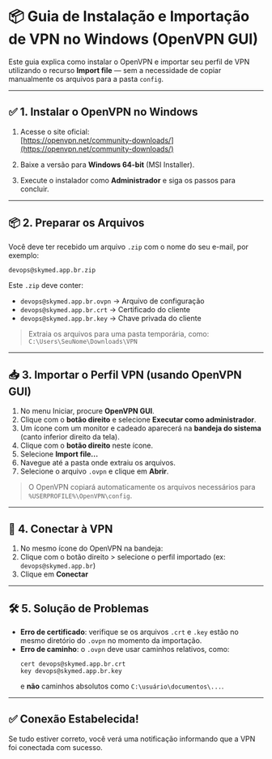 
# 📦 Guia de Instalação e Importação de VPN no Windows (OpenVPN GUI)

Este guia explica como instalar o OpenVPN e importar seu perfil de VPN utilizando o recurso **Import file** — sem a necessidade de copiar manualmente os arquivos para a pasta `config`.

---

## ✅ 1. Instalar o OpenVPN no Windows

1. Acesse o site oficial:  
   [https://openvpn.net/community-downloads/](https://openvpn.net/community-downloads/)

2. Baixe a versão para **Windows 64-bit** (MSI Installer).

3. Execute o instalador como **Administrador** e siga os passos para concluir.

---

## 📦 2. Preparar os Arquivos

Você deve ter recebido um arquivo `.zip` com o nome do seu e-mail, por exemplo:

```
devops@skymed.app.br.zip
```

Este `.zip` deve conter:

- `devops@skymed.app.br.ovpn` → Arquivo de configuração
- `devops@skymed.app.br.crt` → Certificado do cliente
- `devops@skymed.app.br.key` → Chave privada do cliente

> Extraia os arquivos para uma pasta temporária, como:  
> `C:\Users\SeuNome\Downloads\VPN`

---

## 📥 3. Importar o Perfil VPN (usando OpenVPN GUI)

1. No menu Iniciar, procure **OpenVPN GUI**.
2. Clique com o **botão direito** e selecione **Executar como administrador**.
3. Um ícone com um monitor e cadeado aparecerá na **bandeja do sistema** (canto inferior direito da tela).
4. Clique com o **botão direito** neste ícone.
5. Selecione **Import file...**
6. Navegue até a pasta onde extraiu os arquivos.
7. Selecione o arquivo `.ovpn` e clique em **Abrir**.

> O OpenVPN copiará automaticamente os arquivos necessários para `%USERPROFILE%\OpenVPN\config`.

---

## 🔌 4. Conectar à VPN

1. No mesmo ícone do OpenVPN na bandeja:
2. Clique com o botão direito > selecione o perfil importado (ex: `devops@skymed.app.br`)
3. Clique em **Conectar**

---

## 🛠️ 5. Solução de Problemas

- **Erro de certificado**: verifique se os arquivos `.crt` e `.key` estão no mesmo diretório do `.ovpn` no momento da importação.
- **Erro de caminho**: o `.ovpn` deve usar caminhos relativos, como:
  ```
  cert devops@skymed.app.br.crt
  key devops@skymed.app.br.key
  ```
  e **não** caminhos absolutos como `C:\usuário\documentos\...`.

---

## ✅ Conexão Estabelecida!

Se tudo estiver correto, você verá uma notificação informando que a VPN foi conectada com sucesso.
